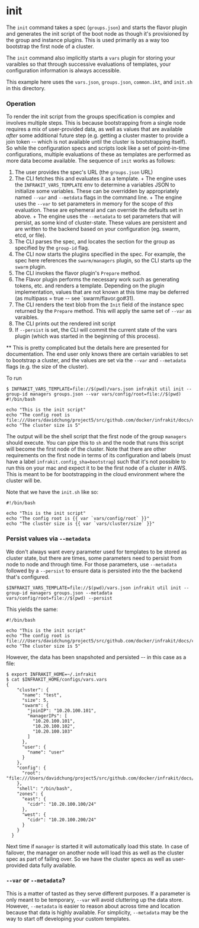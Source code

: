 init
====

The `init` command takes a spec (`groups.json`) and starts
the flavor plugin and generates the init script of the boot
node as though it's provisioned by the group and instance plugins.
This is used primarily as a way too bootstrap the first node of a
cluster.

The `init` command also implicitly starts a `vars` plugin for storing
your varaibles so that through successive evaluations of templates, your
configuration information is always accessible.

This example here uses the `vars.json`, `groups.json`, `common.ikt`, and `init.sh`
in this directory.

### Operation

To render the init script from the groups specification is complex and involves
multiple steps.  This is because bootstrapping from a single node requires a mix
of user-provided data, as well as values that are available *after* some additional
future step (e.g. getting a cluster master to provide a join token -- which is not
available until the cluster is bootstrapping itself).  So while the configuration specs
and scripts look like a set of point-in-time configurations, multiple evaluations
of these as templates are performed as more data become available.  The sequence
of `init` works as follows:

  1. The user provides the spec's URL (the `groups.json` URL)
  2. The CLI fetches this and evaluates it as a template.
    + The engine uses the `INFRAKIT_VARS_TEMPLATE` env to determine a variables JSON to
    initialize some variables.  These can be overridden by appropriately named `--var`
    and `--metdata` flags in the command line.
    + The engine uses the `--var` to set parameters in memory for the scope of *this*
    evaluation.  These are ephemeral and can override the defaults set in above.
    + The engine uses the `--metadata` to set parameters that will persist, as some
    kind of cluster-state.  These values are persistent and are written to the backend
    based on your configuration (eg. swarm, etcd, or file).
  3. The CLI parses the spec, and locates the section for the group as specified by
  the `group-id` flag.
  4. The CLI now starts the plugins specified in the spec.  For example, the spec
  here references the `swarm/managers` plugin, so the CLI starts up the `swarm` plugin.
  5. The CLI invokes the flavor plugin's `Prepare` method.
  6. The Flavor plugin performs the necessary work such as generating tokens, etc. and
  renders a template.  Depending on the plugin implementation, values that are not known
  at this time may be deferred (as multipass = true -- see `swarm/flavor.go#31).
  7. The CLI renders the text blob from the `Init` field of the instance spec returned
  by the `Prepare` method.  This will apply the same set of `--var` as varaibles.
  8. The CLI prints out the rendered init script
  9. If `--persist` is set, the CLI will commit the current state of the vars plugin
  (which was started in the beginning of this process).

** This is pretty complicated but the details here are presented for documentation.
The end user only knows there are certain variables to set to bootstrap a cluster,
and the values are set via the `--var` and `--metadata` flags (e.g. the size of the cluster).

To run

```shell
$ INFRAKIT_VARS_TEMPLATE=file://$(pwd)/vars.json infrakit util init --group-id managers groups.json --var vars/config/root=file://$(pwd)
#!/bin/bash

echo "This is the init script"
echo "The config root is file:///Users/davidchung/project5/src/github.com/docker/infrakit/docs/cmd/infrakit/util/init"
echo "The cluster size is 5"
```

The output will be the shell script that the first node of the group `managers` should
execute.  You can pipe this to `sh` and the node that runs this script will become
the first node of the cluster.  Note that there are other requirements on the first node
in terms of its configuration and labels (must have a label `infrakit.config_sha=bootstrap`)
such that it's not possible to run this on your mac and expect it to be the first node of
a cluster in AWS.  This is meant to be for bootstrapping in the cloud environment where the
cluster will be.

Note that we have the `init.sh` like so:

```
#!/bin/bash

echo "This is the init script"
echo "The config root is {{ var `vars/config/root` }}"
echo "The cluster size is {{ var `vars/cluster/size` }}"
```

### Persist values via `--metadata`

We don't always want every parameter used for templates to be stored as cluster state,
but there are times, some parameters need to persist from node to node and through time.
For those parameters, use `--metadata` followed by a `--persist` to ensure data is persisted
into the the backend that's configured.

```shell
$INFRAKIT_VARS_TEMPLATE=file://$(pwd)/vars.json infrakit util init --group-id managers groups.json --metadata vars/config/root=file://$(pwd) --persist
```

This yields the same:

```
#!/bin/bash

echo "This is the init script"
echo "The config root is file:///Users/davidchung/project5/src/github.com/docker/infrakit/docs/cmd/infrakit/util/init"
echo "The cluster size is 5"
```

However, the data has been snapshoted and persisted -- in this case as a file:

```shell
$ export INFRAKIT_HOME=~/.infrakit
$ cat $INFRAKIT_HOME/configs/vars.vars
{
    "cluster": {
      "name": "test",
      "size": 5,
      "swarm": {
        "joinIP": "10.20.100.101",
        "managerIPs": [
          "10.20.100.101",
          "10.20.100.102",
          "10.20.100.103"
        ]
      },
      "user": {
        "name": "user"
      }
    },
    "config": {
      "root": "file:///Users/davidchung/project5/src/github.com/docker/infrakit/docs/cmd/infrakit/util/init"
    },
    "shell": "/bin/bash",
    "zones": {
      "east": {
        "cidr": "10.20.100.100/24"
      },
      "west": {
        "cidr": "10.20.100.200/24"
      }
    }
  }
```

Next time if `manager` is started it will automatically load this state.  In case
of failover, the manager on another node will load this as well as the cluster spec
as part of failing over.  So we have the cluster specs as well as user-provided
data fully available.

### `--var` or `--metadata`?

This is a matter of tasted as they serve different purposes.  If a parameter is only
meant to be temporary, `--var` will avoid cluttering up the data store.  However,
`--metadata` is easier to reason about across time and location because that data
is highly available.  For simplicity, `--metadata` may be the way to start off developing
your custom templates.
